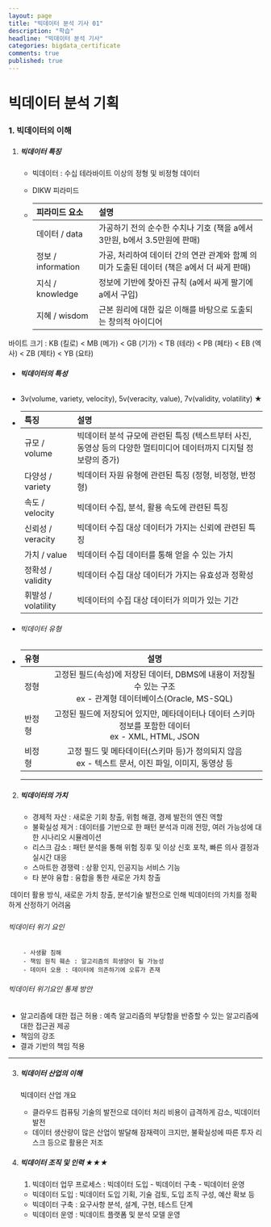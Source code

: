 ```yaml
---
layout: page
title: "빅데이터 분석 기사 01"
description: "학습"
headline: "빅데이터 분석 기사"
categories: bigdata_certificate
comments: true
published: true
---
```


# 빅데이터 분석 기획

### 1. 빅데이터의 이해

1. ##### 빅데이터 특징

   - 빅데이터 : 수십 테라바이트 이상의 정형 및 비정형 데이터

   - DIKW 피라미드

   - | 피라미드 요소      | 설명                                                         |
     | :----------------- | :----------------------------------------------------------- |
     | 데이터 / data      | 가공하기 전의 순수한 수치나 기호 (책을 a에서 3만원, b에서 3.5만원에 판매) |
     | 정보 / information | 가공, 처리하여 데이터 간의 연관 관계와 함꼐 의미가 도출된 데이터 (책은 a에서 더 싸게 판매) |
     | 지식 / knowledge   | 정보에 기반에 찾아진 규칙 (a에서 싸게 팔기에 a에서 구입)     |
     | 지혜 / wisdom      | 근본 원리에 대한 깊은 이해를 바탕으로 도출되는 창의적 아이디어 |

     

바이트 크기 : KB (킬로) < MB (메가) < GB (기가) < TB (테라) < PB (페타) < EB (엑사) < ZB (제타) < YB (요타)

 - ###### **빅데이터의 특성**

 - 3v(volume, variety, velocity), 5v(veracity, value), 7v(validity, volatility) ★

 - | 특징                | 설명                                                         |
   | :------------------ | :----------------------------------------------------------- |
   | 규모 / volume       | 빅데이터 분석 규모에 관련된 특징 (텍스트부터 사진, 동영상 등의 다양한 멀티미디어 데이터까지 디지털 정보량의 증가) |
   | 다양성 / variety    | 빅데이터 자원 유형에 관련된 특징 (정형, 비정형, 반정형)      |
   | 속도 / velocity     | 빅데이터 수집, 분석, 활용 속도에 관련된 특징                 |
   | 신뢰성 / veracity   | 빅데이터 수집 대상 데이터가 가지는 신뢰에 관련된 특징        |
   | 가치 / value        | 빅데이터 수집 데이터를 통해 얻을 수 있는 가치                |
   | 정확성 / validity   | 빅데이터 수집 대상 데이터가 가지는 유효성과 정확성           |
   | 휘발성 / volatility | 빅데이터의 수집 대상 데이터가 의미가 있는 기간               |

   

- ###### 빅데이터 유형

- | 유형   |                             설명                             |
  | :----- | :----------------------------------------------------------: |
  | 정형   | 고정된 필드(속성)에 저장된 데이터, DBMS에 내용이 저장될 수 있는 구조<br /> ex - 관계형 데이터베이스(Oracle, MS-SQL) |
  | 반정형 | 고정된 필드에 저장되어 있지만, 메타데이터나 데이터 스키마 정보를 포함한 데이터<br />ex - XML, HTML, JSON |
  | 비정형 | 고정 필드 및 메타데이터(스키마 등)가 정의되지 않음<br />ex - 텍스트 문서, 이진 파일, 이미지, 동영상 등 |

  ----------------------------------------------------------------------------------------------------------------------------------------------------------------------------------------------------------------

  

2. ##### 빅데이터의 가치

   - 경제적 자산 : 새로운 기회 창출, 위험 해결, 경제 발전의 엔진 역할
   - 불확실성 제거 : 데이터를 기반으로 한 패턴 분석과 미래 전망, 여러 가능성에 대한 시나리오 시뮬레이션
   - 리스크 감소 : 패턴 분석을 통해 위험 징후 및 이상 신호 포착, 빠른 의사 결정과 실시간 대응
   - 스마트한 경쟁력 : 상황 인지,  인공지능 서비스 기능 
   - 타 분야 융합 : 융합을 통한 새로운 가치 창출

​	데이터 활용 방식, 새로운 가치 창출, 분석기술 발전으로 인해 빅데이터의 가치를 정확하게 산정하기 어려움

##### 	

###### 빅데이터 위기 요인

		- 사생활 침해 
		- 책임 원칙 훼손 : 알고리즘의 희생양이 될 가능성
		- 데이터 오용 : 데이터에 의존하기에 오류가 존재



###### 빅데이터 위기요인 통제 방안

- 알고리즘에 대한 접근 허용 : 예측 알고리즘의 부당함을 반증할 수 있는 알고리즘에 대한 접근권 제공
- 책임의 강조
- 결과 기반의 책임 적용

----------------------------------------------------------------------------------------------------------------------------------------------------------------------------------------------------------------



3. ##### 빅데이터 산업의 이해

   빅데이터 산업 개요

   	- 클라우드 컴퓨팅 기술의 발전으로 데이터 처리 비용이 급격하게 감소, 빅데이터 발전
   	- 데이터 생산량이 많은 산업이 발달해 잠재력이 크지만, 불확실성에 따른 투자 리스크 등으로 활용은 저조

   

4. ##### 빅데이터 조직 및 인력 ★★★

   1) 빅데이터 업무 프로세스 : 빅데이터 도입 - 빅데이터 구축 - 빅데이터 운영

   	- 빅데이터 도입 : 빅데이터 도입 기획, 기술 검토, 도입 조직 구성, 예산 확보 등
   	- 빅데이터 구축 : 요구사항 분석, 설계, 구현, 테스트 단계
   	- 빅데이터 운영 : 빅데이트 플랫폼 및 분석 모델 운영